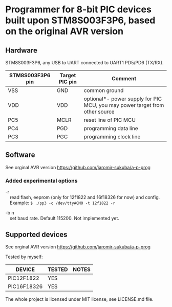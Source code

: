 # Programmer for 8-bit PIC devices built upon STM8S003F3P6, based on the original AVR version

## Hardware

STM8S003F3P6, any USB to UART connected to UART1 PD5/PD6 (TX/RX).

| STM8S003F3P6 pin | Target PIC pin | Comment                                                                     |
|------------------|----------------|-----------------------------------------------------------------------------|
| VSS              | GND            | common ground                                                               |
| VDD              | VDD            | optional*- power supply for PIC MCU, you may power target from other source |
| PC5              | MCLR           | reset line of PIC MCU                                                       |
| PC4              | PGD            | programming data line                                                       |
| PC3              | PGC            | programming clock line                                                      |

## Software

See orginal AVR version https://github.com/jaromir-sukuba/a-p-prog

### Added experimental options

-r<br>
&emsp;read flash, eeprom (only for 12f1822 and 16f18326 for now) and config.<br>
&emsp;Example: `$ ./pp3 -c /dev/ttyACM0 -t 12f1822 -r`

-b n<br>
&emsp;set baud rate. Default 115200. Not implemented yet.


## Supported devices

See orginal AVR version https://github.com/jaromir-sukuba/a-p-prog

Tested by myself:

DEVICE|TESTED|NOTES
-----|-----|-----
PIC12F1822|YES|
PIC16F18326|YES|

The whole project is licensed under MIT license, see LICENSE.md file.

